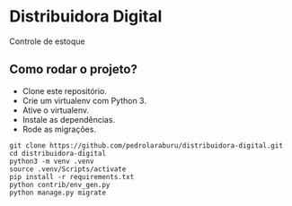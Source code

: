# Distribuidora Digital

Controle de estoque

## Como rodar o projeto?

- Clone este repositório.
- Crie um virtualenv com Python 3.
- Ative o virtualenv.
- Instale as dependências.
- Rode as migrações.

```
git clone https://github.com/pedrolaraburu/distribuidora-digital.git
cd distribuidora-digital
python3 -m venv .venv
source .venv/Scripts/activate
pip install -r requirements.txt
python contrib/env_gen.py
python manage.py migrate
```
